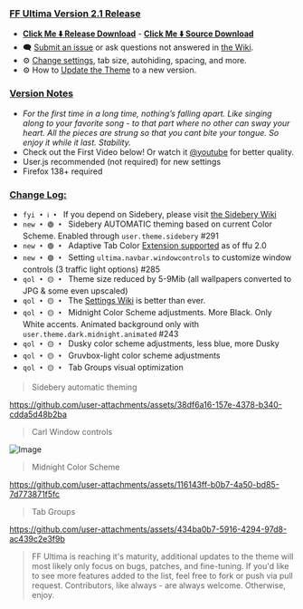 ### <ins> FF Ultima Version 2.1 Release
- **[Click Me ⬇️ Release Download](https://github.com/soulhotel/FF-ULTIMA/releases/download/2.1/ffultima2.1.zip)** - **[Click Me ⬇️ Source Download](https://github.com/soulhotel/FF-ULTIMA/archive/refs/heads/main.zip)**
- 🗨️ [Submit an issue](https://github.com/soulhotel/FF-ULTIMA/issues/new/choose) or ask questions not answered in [the Wiki](https://github.com/soulhotel/FF-ULTIMA/wiki).
- ⚙️ [Change settings](https://github.com/soulhotel/FF-ULTIMA/wiki/Settings), tab size, autohiding, spacing, and more.
- ⚙️ How to [Update the Theme](https://github.com/soulhotel/FF-ULTIMA/wiki/How-to-Update-the-Theme) to a new version.
  
### <ins> Version Notes
- *For the first time in a long time, nothing’s falling apart. Like singing along to your favorite song - to that part where no other can sway your heart. All the pieces are strung so that you cant bite your tongue. So enjoy it while it last. Stability.*
- Check out the First Video below! Or watch it [@youtube](https://www.youtube.com/watch?v=xtUBmixQHvo&list=PLTVs0Y4lTV55tEwbkGwlooQinDbge3a6O&index=1) for better quality.
- User.js recommended (not required) for new settings
- Firefox 138+ required

### <ins> Change Log:
- `fyi • ℹ️ • ` If you depend on Sidebery, please visit [the Sidebery Wiki](https://github.com/soulhotel/FF-ULTIMA/wiki/Sidebery-Configuration)
- `new • 🟢 • ` Sidebery AUTOMATIC theming based on current Color Scheme. Enabled through `user.theme.sidebery` #291
- `new • 🟢 • `  Adaptive Tab Color [Extension supported](https://github.com/soulhotel/FF-ULTIMA/wiki/Adaptive-Tab-Color-Configuration)  as of ffu 2.0
- `new • 🟢 • ` Setting `ultima.navbar.windowcontrols` to customize window controls (3 traffic light options) #285
- `qol • 🟡 • ` Theme size reduced by 5-9Mib (all wallpapers converted to JPG & some even upscaled)
- `qol • 🟡 • ` The [Settings Wiki](https://github.com/soulhotel/FF-ULTIMA/wiki/SETTINGS) is better than ever.
- `qol • 🟡 • ` Midnight Color Scheme adjustments. More Black. Only White accents. Animated background only with `user.theme.dark.midnight.animated` #243
- `qol • 🟡 • ` Dusky color scheme adjustments, less blue, more Dusky
- `qol • 🟡 • ` Gruvbox-light color scheme adjustments
- `qol • 🟡 • ` Tab Groups visual optimization

> Sidebery automatic theming

https://github.com/user-attachments/assets/38df6a16-157e-4378-b340-cdda5d48b2ba

> Carl Window controls

![Image](https://github.com/user-attachments/assets/4d04d204-023c-4c7c-b4e8-72237538d122)

> Midnight Color Scheme

https://github.com/user-attachments/assets/116143ff-b0b7-4a50-bd85-7d773871f5fc

> Tab Groups 

https://github.com/user-attachments/assets/434ba0b7-5916-4294-97d8-ac439c2e3f9b


> FF Ultima is reaching it's maturity, additional updates to the theme will most likely only focus on bugs, patches, and fine-tuning. If you'd like to see more features added to the list, feel free to fork or push via pull request. Contributors, like always - are always welcome. Otherwise, enjoy.
